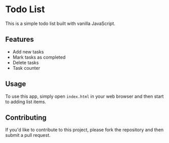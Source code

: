 # Todo List

This is a simple todo list built with vanilla JavaScript.

## Features

- Add new tasks
- Mark tasks as completed
- Delete tasks
- Task counter

## Usage

To use this app, simply open `index.html` in your web browser and then start to adding list items.

## Contributing

If you'd like to contribute to this project, please fork the repository and then submit a pull request.
